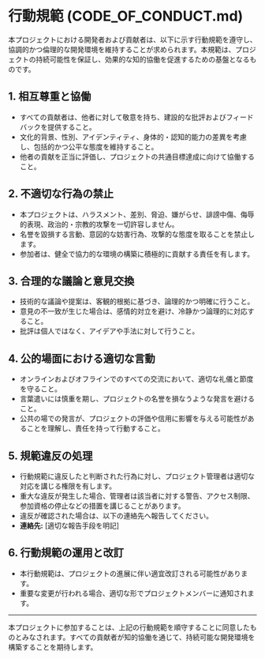 # 行動規範 (CODE_OF_CONDUCT.md)

本プロジェクトにおける開発者および貢献者は、以下に示す行動規範を遵守し、協調的かつ倫理的な開発環境を維持することが求められます。本規範は、プロジェクトの持続可能性を保証し、効果的な知的協働を促進するための基盤となるものです。

## 1. 相互尊重と協働
- すべての貢献者は、他者に対して敬意を持ち、建設的な批評およびフィードバックを提供すること。
- 文化的背景、性別、アイデンティティ、身体的・認知的能力の差異を考慮し、包括的かつ公平な態度を維持すること。
- 他者の貢献を正当に評価し、プロジェクトの共通目標達成に向けて協働すること。

## 2. 不適切な行為の禁止
- 本プロジェクトは、ハラスメント、差別、脅迫、嫌がらせ、誹謗中傷、侮辱的表現、政治的・宗教的攻撃を一切許容しません。
- 名誉を毀損する言動、意図的な妨害行為、攻撃的な態度を取ることを禁止します。
- 参加者は、健全で協力的な環境の構築に積極的に貢献する責任を有します。

## 3. 合理的な議論と意見交換
- 技術的な議論や提案は、客観的根拠に基づき、論理的かつ明確に行うこと。
- 意見の不一致が生じた場合は、感情的対立を避け、冷静かつ論理的に対応すること。
- 批評は個人ではなく、アイデアや手法に対して行うこと。

## 4. 公的場面における適切な言動
- オンラインおよびオフラインでのすべての交流において、適切な礼儀と節度を守ること。
- 言葉遣いには慎重を期し、プロジェクトの名誉を損なうような発言を避けること。
- 公共の場での発言が、プロジェクトの評価や信用に影響を与える可能性があることを理解し、責任を持って行動すること。

## 5. 規範違反の処理
- 行動規範に違反したと判断された行為に対し、プロジェクト管理者は適切な対応を講じる権限を有します。
- 重大な違反が発生した場合、管理者は該当者に対する警告、アクセス制限、参加資格の停止などの措置を講じることがあります。
- 違反が確認された場合は、以下の連絡先へ報告してください。
- **連絡先:** [適切な報告手段を明記]

## 6. 行動規範の運用と改訂
- 本行動規範は、プロジェクトの進展に伴い適宜改訂される可能性があります。
- 重要な変更が行われる場合、適切な形でプロジェクトメンバーに通知されます。

---

本プロジェクトに参加することは、上記の行動規範を順守することに同意したものとみなされます。すべての貢献者が知的協働を通じて、持続可能な開発環境を構築することを期待します。
